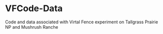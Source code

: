 # VFCode-Data
Code and data associated with Virtal Fence experiment on Tallgrass Prairie NP and Mushrush Ranche
